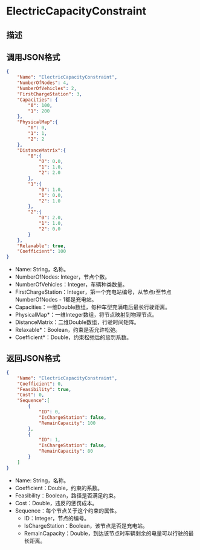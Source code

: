 # ElectricCapacityConstraint

## 描述

## 调用JSON格式

```json
{
	"Name": "ElectricCapacityConstraint",
	"NumberOfNodes": 4,
	"NumberOfVehicles": 2,
	"FirstChargeStation": 3,
	"Capacities": {
		"0": 100,
		"1": 200
	},
	"PhysicalMap":{
		"0": 0,
		"1": 1,
		"2": 2
	},
	"DistanceMatrix":{ 
		"0":{
			"0": 0.0,
			"1": 1.0,
			"2": 2.0
		},
		"1":{
			"0": 1.0,
			"1": 0.0,
			"2": 1.0
		},
		"2":{
			"0": 2.0,
			"1": 1.0,
			"2": 0.0
		}
	},
	"Relaxable": true,
	"Coefficient": 100
}
```
* Name: String，名称。
* NumberOfNodes: Integer，节点个数。
* NumberOfVehicles：Integer，车辆种类数量。
* FirstChargeStation：Integer，第一个充电站编号，从节点r至节点NumberOfNodes - 1都是充电站。
* Capacities：一维Double数组，每种车型充满电后最长行驶距离。
* PhysicalMap\*：一维Integer数组，将节点映射到物理节点。
* DistanceMatrix：二维Double数组，行驶时间矩阵。
* Relaxable\*：Boolean，约束是否允许松弛。
* Coefficient\*：Double，约束松弛后的惩罚系数。


## 返回JSON格式

```json
{
	"Name": "ElectricCapacityConstraint",
	"Coefficient": 0,
	"Feasibility": true,
	"Cost": 0,
	"Sequence":[
		{
			"ID": 0,
			"IsChargeStation": false,
			"RemainCapacity": 100
		},
		{
			"ID": 1,
			"IsChargeStation": false,
			"RemainCapacity": 80
		}
	]
}
```

* Name: String，名称。
* Coefficient：Double，约束的系数。
* Feasibility：Boolean，路径是否满足约束。
* Cost：Double，违反的惩罚成本。
* Sequence：每个节点关于这个约束的属性。
	+ ID：Integer，节点的编号。
	+ IsChargeStation：Boolean，该节点是否是充电站。
	+ RemainCapacity：Double，到达该节点时车辆剩余的电量可以行驶的最长距离。

